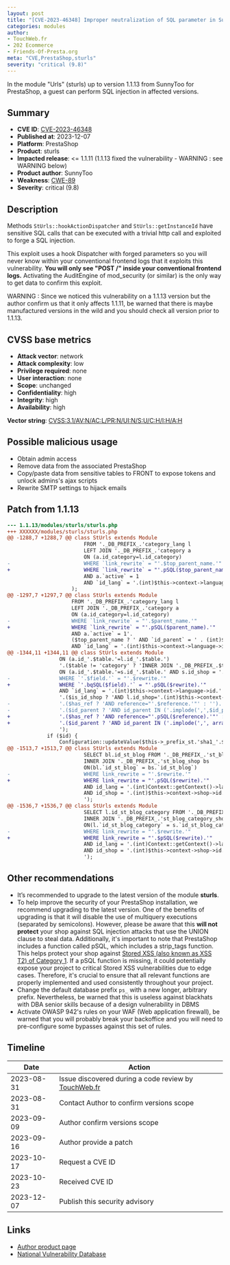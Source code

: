 ```yaml
---
layout: post
title: "[CVE-2023-46348] Improper neutralization of SQL parameter in SunnyToo - Urls module for PrestaShop"
categories: modules
author:
- TouchWeb.fr
- 202 Ecommerce
- Friends-Of-Presta.org
meta: "CVE,PrestaShop,sturls"
severity: "critical (9.8)"
---
```


In the module "Urls" (sturls) up to version 1.1.13 from SunnyToo for PrestaShop, a guest can perform SQL injection in affected versions.


## Summary

* **CVE ID**: [CVE-2023-46348](https://cve.mitre.org/cgi-bin/cvename.cgi?name=CVE-2023-46348)
* **Published at**: 2023-12-07
* **Platform**: PrestaShop
* **Product**: sturls
* **Impacted release**: <= 1.1.11 (1.1.13 fixed the vulnerability - WARNING : see WARNING below)
* **Product author**: SunnyToo
* **Weakness**: [CWE-89](https://cwe.mitre.org/data/definitions/89.html)
* **Severity**: critical (9.8)

## Description

Methods `StUrls::hookActionDispatcher` and `StUrls::getInstanceId` have sensitive SQL calls that can be executed with a trivial http call and exploited to forge a SQL injection.

This exploit uses a hook Dispatcher with forged parameters so you will never know within your conventional frontend logs that it exploits this vulnerability. **You will only see "POST /" inside your conventional frontend logs.** Activating the AuditEngine of mod_security (or similar) is the only way to get data to confirm this exploit.

WARNING : Since we noticed this vulnerability on a 1.1.13 version but the author confirm us that it only affects 1.1.11, be warned that there is maybe manufactured versions in the wild and you should check all version prior to 1.1.13.

## CVSS base metrics

* **Attack vector**: network
* **Attack complexity**: low
* **Privilege required**: none
* **User interaction**: none
* **Scope**: unchanged
* **Confidentiality**: high
* **Integrity**: high
* **Availability**: high

**Vector string**: [CVSS:3.1/AV:N/AC:L/PR:N/UI:N/S:U/C:H/I:H/A:H](https://nvd.nist.gov/vuln-metrics/cvss/v3-calculator?vector=AV:N/AC:L/PR:N/UI:N/S:U/C:H/I:H/A:H)

## Possible malicious usage

* Obtain admin access
* Remove data from the associated PrestaShop
* Copy/paste data from sensitive tables to FRONT to expose tokens and unlock admins's ajax scripts
* Rewrite SMTP settings to hijack emails

## Patch from 1.1.13

```diff
--- 1.1.13/modules/sturls/sturls.php
+++ XXXXXX/modules/sturls/sturls.php
@@ -1288,7 +1288,7 @@ class StUrls extends Module
                         FROM '._DB_PREFIX_.'category_lang l
                         LEFT JOIN '._DB_PREFIX_.'category a
                         ON (a.id_category=l.id_category)
-                        WHERE `link_rewrite` = "'.$top_parent_name.'"
+                        WHERE `link_rewrite` = "'.pSQL($top_parent_name).'"
                         AND a.`active` = 1
                         AND `id_lang` = '.(int)$this->context->language->id
                     );
@@ -1297,7 +1297,7 @@ class StUrls extends Module
                     FROM '._DB_PREFIX_.'category_lang l
                     LEFT JOIN '._DB_PREFIX_.'category a
                     ON (a.id_category=l.id_category)
-                    WHERE `link_rewrite` = "'.$parent_name.'"
+                    WHERE `link_rewrite` = "'.pSQL($parent_name).'"
                     AND a.`active` = 1'.
                     ($top_parent_name ? ' AND `id_parent` = ' . (int)$top_parent_id : '').'
                     AND `id_lang` = '.(int)$this->context->language->id
@@ -1344,11 +1344,11 @@ class StUrls extends Module
                 ON (a.id_'.$table.'=l.id_'.$table.')
                 '.($table != 'category' ? 'INNER JOIN '._DB_PREFIX_.$table.'_shop s
                 ON (a.id_'.$table.'=s.id_'.$table.' AND s.id_shop = '.(int)$this->context->shop->id.')' : '').'
-                WHERE `'.$field.'` = "'.$rewrite.'"
+                WHERE `'.bqSQL($field).'` = "'.pSQL($rewrite).'"
                 AND `id_lang` = '.(int)$this->context->language->id.'
                 '.($is_id_shop ? 'AND l.id_shop='.(int)$this->context->shop->id : '').'
-                '.($has_ref ? 'AND reference="'.$reference.'"' : '').'
-                '.($id_parent ? 'AND id_parent IN ('.implode(',',$id_parent).')' : '').'
+                '.($has_ref ? 'AND reference="'.pSQL($reference).'"' : '').'
+                '.($id_parent ? 'AND id_parent IN ('.implode(',', array_map('intval', $id_parent)).')' : '').'
                 ');
             if ($id) {
                 Configuration::updateValue($this->_prefix_st.'sha1_'.$sig, (int)$id);
@@ -1513,7 +1513,7 @@ class StUrls extends Module
                         SELECT bl.id_st_blog FROM '._DB_PREFIX_.'st_blog_lang bl
                         INNER JOIN '._DB_PREFIX_.'st_blog_shop bs
                         ON(bl.`id_st_blog` = bs.`id_st_blog`)
-                        WHERE link_rewrite = "'.$rewrite.'"
+                        WHERE link_rewrite = "'.pSQL($rewrite).'"
                         AND id_lang = '.(int)Context::getContext()->language->id.'
                         AND id_shop = '.(int)$this->context->shop->id.'
                         ');
@@ -1536,7 +1536,7 @@ class StUrls extends Module
                         SELECT l.id_st_blog_category FROM '._DB_PREFIX_.'st_blog_category_lang l
                         INNER JOIN '._DB_PREFIX_.'st_blog_category_shop s
                         ON(l.`id_st_blog_category` = s.`id_st_blog_category`)
-                        WHERE link_rewrite = "'.$rewrite.'"
+                        WHERE link_rewrite = "'.$pSQL($rewrite).'"
                         AND id_lang = '.(int)Context::getContext()->language->id.'
                         AND id_shop = '.(int)$this->context->shop->id.'
                         ');
```


## Other recommendations

* It’s recommended to upgrade to the latest version of the module **sturls**.
* To help improve the security of your PrestaShop installation, we recommend upgrading to the latest version. One of the benefits of upgrading is that it will disable the use of multiquery executions (separated by semicolons). However, please be aware that this **will not protect** your shop against SQL injection attacks that use the UNION clause to steal data. Additionally, it's important to note that PrestaShop includes a function called pSQL, which includes a strip_tags function. This helps protect your shop against [Stored XSS (also known as XSS T2) of Category 1](https://security.friendsofpresta.org/modules/2023/02/07/stored-xss.html). If a pSQL function is missing, it could potentially expose your project to critical Stored XSS vulnerabilities due to edge cases. Therefore, it's crucial to ensure that all relevant functions are properly implemented and used consistently throughout your project.
* Change the default database prefix `ps_` with a new longer, arbitrary prefix. Nevertheless, be warned that this is useless against blackhats with DBA senior skills because of a design vulnerability in DBMS
* Activate OWASP 942's rules on your WAF (Web application firewall), be warned that you will probably break your backoffice and you will need to pre-configure some bypasses against this set of rules.

## Timeline

| Date | Action |
|--|--|
| 2023-08-31 | Issue discovered during a code review by [TouchWeb.fr](https://www.touchweb.fr) |
| 2023-08-31 | Contact Author to confirm versions scope |
| 2023-09-09 | Author confirm versions scope |
| 2023-09-16 | Author provide a patch |
| 2023-10-17 | Request a CVE ID |
| 2023-10-23 | Received CVE ID |
| 2023-12-07 | Publish this security advisory |

## Links

* [Author product page](https://www.sunnytoo.com/product/prestashop-removing-ids-urls-module-seo-friendly)
* [National Vulnerability Database](https://nvd.nist.gov/vuln/detail/CVE-2023-46348)
